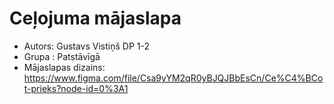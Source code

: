 # Ceļojuma mājaslapa

- Autors: Gustavs Vistiņš DP 1-2
- Grupa : Patstāvīgā
- Mājaslapas dizains:  https://www.figma.com/file/Csa9yYM2qR0yBJQJBbEsCn/Ce%C4%BCot-prieks?node-id=0%3A1
